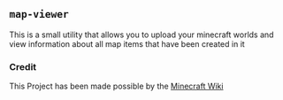 ## `map-viewer`
This is a small utility that allows you to upload your minecraft worlds and view information about all map items that have been created in it

### Credit
This Project has been made possible by the [Minecraft Wiki](https://minecraft.fandom.com/wiki/Map_item_format)